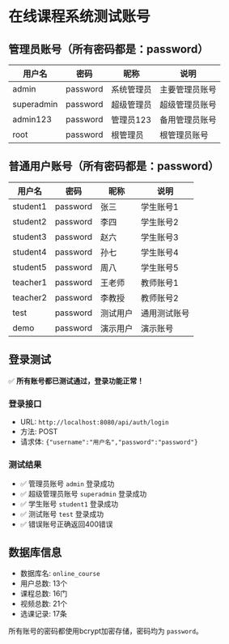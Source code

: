 # 在线课程系统测试账号

## 管理员账号（所有密码都是：password）

| 用户名 | 密码 | 昵称 | 说明 |
|--------|------|------|------|
| admin | password | 系统管理员 | 主要管理员账号 |
| superadmin | password | 超级管理员 | 超级管理员账号 |
| admin123 | password | 管理员123 | 备用管理员账号 |
| root | password | 根管理员 | 根管理员账号 |

## 普通用户账号（所有密码都是：password）

| 用户名 | 密码 | 昵称 | 说明 |
|--------|------|------|------|
| student1 | password | 张三 | 学生账号1 |
| student2 | password | 李四 | 学生账号2 |
| student3 | password | 赵六 | 学生账号3 |
| student4 | password | 孙七 | 学生账号4 |
| student5 | password | 周八 | 学生账号5 |
| teacher1 | password | 王老师 | 教师账号1 |
| teacher2 | password | 李教授 | 教师账号2 |
| test | password | 测试用户 | 通用测试账号 |
| demo | password | 演示用户 | 演示账号 |

## 登录测试

✅ **所有账号都已测试通过，登录功能正常！**

### 登录接口
- URL: `http://localhost:8080/api/auth/login`
- 方法: POST
- 请求体: `{"username":"用户名","password":"password"}`

### 测试结果
- ✅ 管理员账号 `admin` 登录成功
- ✅ 超级管理员账号 `superadmin` 登录成功
- ✅ 学生账号 `student1` 登录成功
- ✅ 测试账号 `test` 登录成功
- ✅ 错误账号正确返回400错误

## 数据库信息

- 数据库名: `online_course`
- 用户总数: 13个
- 课程总数: 16门
- 视频总数: 21个
- 选课记录: 17条

所有账号的密码都使用bcrypt加密存储，密码均为 `password`。